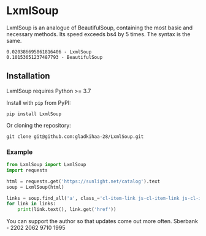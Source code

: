 # LxmlSoup

LxmlSoup is an analogue of BeautifulSoup, containing the most basic and necessary methods. Its speed exceeds bs4 by 5 times. The syntax is the same.

```
0.020386695861816406 - LxmlSoup
0.10153651237487793 - BeautifulSoup
```

## Installation

LxmlSoup requires Python >= 3.7

Install with `pip` from PyPI:

```
pip install LxmlSoup
```

Or cloning the repository:

```
git clone git@github.com:gladkihaa-28/LxmlSoup.git
```

### Example

```python
from LxmlSoup import LxmlSoup
import requests

html = requests.get('https://sunlight.net/catalog').text
soup = LxmlSoup(html)

links = soup.find_all('a', class_='cl-item-link js-cl-item-link js-cl-item-root-link')
for link in links:
    print(link.text(), link.get('href'))
```


You can support the author so that updates come out more often.
Sberbank - 2202 2062 9710 1995


